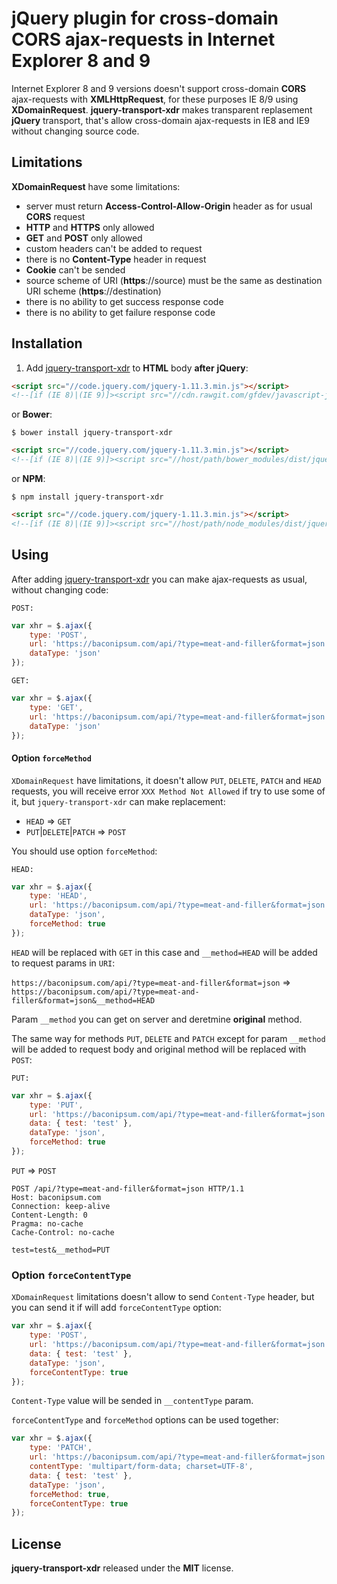 # jQuery plugin for cross-domain CORS ajax-requests in Internet Explorer 8 and 9

Internet Explorer 8 and 9 versions doesn't support cross-domain **CORS** ajax-requests with **XMLHttpRequest**,
for these purposes IE 8/9 using **XDomainRequest**. **jquery-transport-xdr** makes transparent replasement **jQuery** transport, that's allow cross-domain ajax-requests in IE8 and IE9 without changing source code.

## Limitations

**XDomainRequest** have some limitations:
* server must return **Access-Control-Allow-Origin** header as for usual **CORS** request
* **HTTP** and **HTTPS** only allowed
* **GET** and **POST** only allowed
* custom headers can't be added to request
* there is no **Content-Type** header in request
* **Cookie** can't be sended
* source scheme of URI (**https**://source) must be the same as destination URI scheme (**https**://destination)
* there is no ability to get success response code
* there is no ability to get failure response code

## Installation
1. Add [jquery-transport-xdr](http://cdn.rawgit.com/gfdev/javascript-jquery-transport-xdr/master/dist/jquery.transport.xdr.min.js) to **HTML** body **after** **jQuery**:

```html
<script src="//code.jquery.com/jquery-1.11.3.min.js"></script>
<!--[if (IE 8)|(IE 9)]><script src="//cdn.rawgit.com/gfdev/javascript-jquery-transport-xdr/master/dist/jquery.transport.xdr.min.js"></script><![endif]-->
```
or **Bower**:
```
$ bower install jquery-transport-xdr
```
```html
<script src="//code.jquery.com/jquery-1.11.3.min.js"></script>
<!--[if (IE 8)|(IE 9)]><script src="//host/path/bower_modules/dist/jquery.transport.xdr.min.js"></script><![endif]-->
```
or **NPM**:
```
$ npm install jquery-transport-xdr
```
```html
<script src="//code.jquery.com/jquery-1.11.3.min.js"></script>
<!--[if (IE 8)|(IE 9)]><script src="//host/path/node_modules/dist/jquery.transport.xdr.min.js"></script><![endif]-->
```

## Using
After adding [jquery-transport-xdr](http://cdn.rawgit.com/gfdev/javascript-jquery-transport-xdr/master/dist/jquery.transport.xdr.min.js) you can make ajax-requests as usual, without changing code:

`POST:`
```javascript
var xhr = $.ajax({
    type: 'POST',
    url: 'https://baconipsum.com/api/?type=meat-and-filler&format=json',
    dataType: 'json'
});
```

`GET:`
```javascript
var xhr = $.ajax({
    type: 'GET',
    url: 'https://baconipsum.com/api/?type=meat-and-filler&format=json',
    dataType: 'json'
});
```

#### Option `forceMethod`
`XDomainRequest` have limitations, it doesn't allow `PUT`, `DELETE`, `PATCH` and `HEAD` requests, you will receive error `XXX Method Not Allowed` if try to use some of it, but `jquery-transport-xdr` can make replacement:

* `HEAD` => `GET`
* `PUT`|`DELETE`|`PATCH` => `POST`

You should use option `forceMethod`:

`HEAD:`
```javascript
var xhr = $.ajax({
    type: 'HEAD',
    url: 'https://baconipsum.com/api/?type=meat-and-filler&format=json',
    dataType: 'json',
    forceMethod: true
});
```
`HEAD` will be replaced with `GET` in this case and `__method=HEAD` will be added to request params in `URI`:

`https://baconipsum.com/api/?type=meat-and-filler&format=json` => `https://baconipsum.com/api/?type=meat-and-filler&format=json&__method=HEAD`

Param `__method` you can get on server and deretmine **original** method.

The same way for methods `PUT`, `DELETE` and `PATCH` except for param `__method` will be added to request body and original method will be replaced with `POST`:

`PUT:`
```javascript
var xhr = $.ajax({
    type: 'PUT',
    url: 'https://baconipsum.com/api/?type=meat-and-filler&format=json',
    data: { test: 'test' },
    dataType: 'json',
    forceMethod: true
});
```
`PUT` => `POST`
```
POST /api/?type=meat-and-filler&format=json HTTP/1.1
Host: baconipsum.com
Connection: keep-alive
Content-Length: 0
Pragma: no-cache
Cache-Control: no-cache

test=test&__method=PUT
```

### Option `forceContentType`

`XDomainRequest` limitations doesn't allow to send `Content-Type` header, but you can send it if will add `forceContentType` option:

```javascript
var xhr = $.ajax({
    type: 'POST',
    url: 'https://baconipsum.com/api/?type=meat-and-filler&format=json',
    data: { test: 'test' },
    dataType: 'json',
    forceContentType: true
});
```

`Content-Type` value will be sended in `__contentType` param.

`forceContentType` and `forceMethod` options can be used together:

```javascript
var xhr = $.ajax({
    type: 'PATCH',
    url: 'https://baconipsum.com/api/?type=meat-and-filler&format=json',
    contentType: 'multipart/form-data; charset=UTF-8',
    data: { test: 'test' },
    dataType: 'json',
    forceMethod: true,
    forceContentType: true
});
```

## License
**jquery-transport-xdr** released under the **MIT** license.

